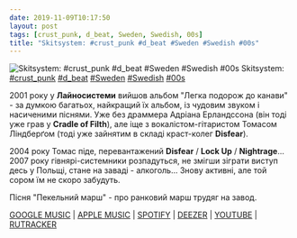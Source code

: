 ```yaml
---
date: 2019-11-09T10:17:50
layout: post
tags: [crust_punk, d_beat, Sweden, Swedish, 00s]
title: "Skitsystem: #crust_punk #d_beat #Sweden #Swedish #00s"
---
```

![Skitsystem: #crust_punk #d_beat #Sweden #Swedish #00s](https://is1-ssl.mzstatic.com/image/thumb/Music/87/d4/34/mzi.xxhefuyc.tif/1200x630wp.png)
Skitsystem: [#crust_punk](/tags/#crust_punk) [#d_beat](/tags/#d_beat) [#Sweden](/tags/#Sweden) [#Swedish](/tags/#Swedish) [#00s](/tags/#00s)

2001 року у **Лайносистеми** вийшов альбом &quot;Легка подорож до канави&quot; - за думкою багатьох, найкращий їх альбом, із чудовим звуком і насиченими піснями. Уже без драммера Адріана Ерландссона (він тоді уже грав у **Cradle of Filth**), але іще з вокалістом-гітаристом Томасом Ліндберґом (тоді уже зайнятим в складі краст-колег **Disfear**).

2004 року Томас піде, перевантажений **Disfear** / **Lock Up** / **Nightrage**... 2007 року гівнярі-системники розпадуться, не змігши зіграти виступ десь у Польщі, стане на заваді - алкоголь... Знову активні, але той сором їм не скоро забудуть.

Пісня &quot;Пекельний марш&quot; - про ранковий марш трудяг на завод.

[GOOGLE MUSIC](https://play.google.com/music/m/Btvi23ivo3fqo7dgbtzp6jo3nge?t=Enkel_Resa_Till_Rannstenen_-_Skitsystem) | [APPLE MUSIC](https://music.apple.com/us/album/enkel-resa-till-r%C3%A4nnstenen/152520285) | [SPOTIFY](https://open.spotify.com/album/6No4Xzu0L5Erqpej4b9Yoh) | [DEEZER](https://www.deezer.com/album/178042?utm_source=deezer&amp;utm_content=album-178042&amp;utm_term=1601611822_1573287374&amp;utm_medium=web) | [YOUTUBE](https://www.youtube.com/playlist?list=OLAK5uy_nuj2lW3pv62alq6x9lUqxmbi1y60kgpv4) | [RUTRACKER](https://rutracker.org/forum/viewtopic.php?t=2053363)